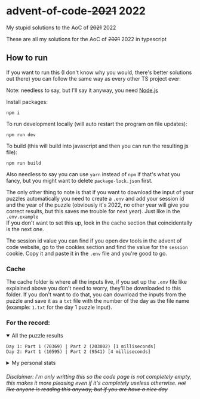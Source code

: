 # advent-of-code-~~2021~~ 2022
My stupid solutions to the AoC of ~~2021~~ 2022

These are all my solutions for the AoC of ~~2021~~ 2022 in typescript

## How to run
If you want to run this (I don't know why you would, there's better solutions out there) you can follow the same way as every other TS project ever:

Note: needless to say, but I'll say it anyway, you need [Node.js](https://nodejs.org/en/)

Install packages:
```
npm i
```

To run development locally (will auto restart the program on file updates):
```
npm run dev
```

To build (this will build into javascript and then you can run the resulting js file):
```
npm run build
```

Also needless to say you can use `yarn` instead of `npm` if that's what you fancy, but you might want to delete `package-lock.json` first.

The only other thing to note is that if you want to download the input of your puzzles automatically you need to create a `.env` and add your session id and the year of the puzzle (obviously it's 2022, no other year will give you correct results, but this saves me trouble for next year). Just like in the `.env.example`  
If you don't want to set this up, look in the cache section that coincidentally is the next one.

The session id value you can find if you open dev tools in the advent of code website, go to the cookies section and find the value for the `session` cookie. Copy it and paste it in the `.env` file and you're good to go.

### Cache

The cache folder is where all the inputs live, if you set up the `.env` file like explained above you don't need to worry, they'll be downloaded to this folder. If you don't want to do that, you can download the inputs from the puzzle and save it as a `txt` file with the number of the day as the file name (example: `1.txt` for the day 1 puzzle input).

### For the record:
<details open>
  <summary>All the puzzle results</summary>
  <p>
    
```
Day 1: Part 1 (70369) | Part 2 (203002) [1 milliseconds]
Day 2: Part 1 (10595) | Part 2 (9541) [4 milliseconds]
```
  </p>
</details>

<details>
  <summary>My personal stats</summary>
  <p>
    
```
      --------Part 1--------   --------Part 2--------
Day       Time   Rank  Score       Time   Rank  Score
  2   09:51:08  78291      0   09:58:38  72520      0
  1   09:49:05  69007      0   09:51:44  65189      0
```
  </p>
</details>

###### Disclaimer: I'm only writting this so the code page is not completely empty, this makes it more pleasing even if it's completely useless otherwise. ~~not like anyone is reading this anyway, but if you are have a nice day~~
